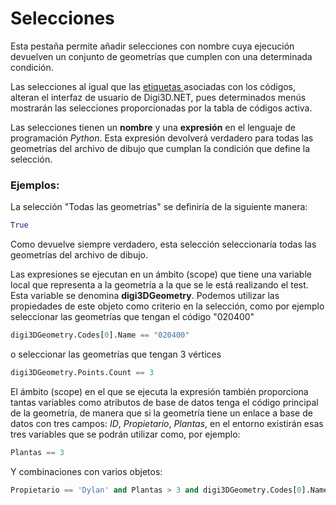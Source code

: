 # Selecciones

Esta pestaña permite añadir selecciones con nombre cuya ejecución devuelven un conjunto de geometrías que cumplen con una determinada condición.

Las selecciones al igual que las [etiquetas ](codigos/propiedades-del-codigo.md#etiquetas)asociadas con los códigos, alteran el interfaz de usuario de Digi3D.NET, pues determinados menús mostrarán las selecciones proporcionadas por la tabla de códigos activa.

Las selecciones tienen un **nombre** y una **expresión** en el lenguaje de programación _Python_. Esta expresión devolverá verdadero para todas las geometrías del archivo de dibujo que cumplan la condición que define la selección.

### Ejemplos:

 La selección "Todas las geometrías" se definiría de la siguiente manera:

```python
True
```

Como devuelve siempre verdadero, esta selección seleccionaría todas las geometrías del archivo de dibujo.

Las expresiones se ejecutan en un ámbito \(scope\) que tiene una variable local que representa a la geometría a la que se le está realizando el test. Esta variable se denomina **digi3DGeometry**. Podemos utilizar las propiedades de este objeto como criterio en la selección, como por ejemplo seleccionar las geometrías que tengan el código "020400"

```python
digi3DGeometry.Codes[0].Name == "020400"
```

o seleccionar las geometrías que tengan 3 vértices

```python
digi3DGeometry.Points.Count == 3
```

El ámbito \(scope\) en el que se ejecuta la expresión también proporciona tantas variables como atributos de base de datos tenga el código principal de la geometría, de manera que si la geometría tiene un enlace a base de datos con tres campos: _ID_, _Propietario_, _Plantas_, en el entorno existirán esas tres variables que se podrán utilizar como, por ejemplo:

```python
Plantas == 3
```

Y combinaciones con varios objetos:

```python
Propietario == 'Dylan' and Plantas > 3 and digi3DGeometry.Codes[0].Name = '010101' and digi3DGeometry.Points.Count == 7
```



